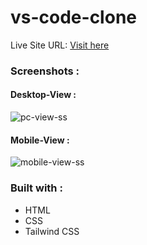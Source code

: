 # vs-code-clone 

Live Site URL: [Visit here  ](https://vs-code-siteclone-sg.netlify.app/)

### Screenshots :

#### Desktop-View :

![pc-view-ss]()


#### Mobile-View :

![mobile-view-ss]()

### Built with :

- HTML
- CSS
- Tailwind CSS

